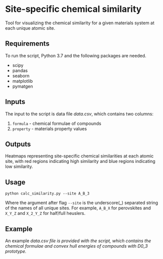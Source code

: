 # Site-specific chemical similarity
Tool for visualizing the chemical similarity for a given materials system at each unique atomic site.

## Requirements
To run the script, Python 3.7 and the following packages are needed.
- scipy
- pandas
- seaborn
- matplotlib
- pymatgen

## Inputs
The input to the script is data file <em>data.csv</em>, which contains two columns:
1. `formula` - chemical formulae of compounds
2. `property` - materials property values

## Outputs
Heatmaps representing site-specific chemical similarities at each atomic site, with red regions indicating high similarity and blue regions indicating low similarity.

## Usage

```
python calc_similarity.py --site A_B_3
```

Where the argument after flag `--site` is the underscore(\_) separated string of the names of all unique sites. For example, `A_B_X` for perovskites and `X_Y_Z` and `X_2_Y_Z` for half/full heuslers.

## Example
An example <em>data.csv<em> file is provided with the script, which contains the chemical formulae and convex hull energies of compounds with <em>D0_3<em> prototype.